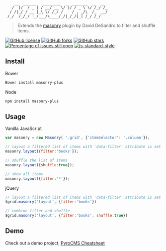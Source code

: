 ```
    __  ______   ________  _  _______  __  __
   /  |/  / _ | / __/ __ \/ |/ / _ \ \/ /_/ /_
  / /|_/ / __ |_\ \/ /_/ /    / , _/\  /_  __/
 /_/  /_/_/ |_/___/\____/_/|_/_/|_| /_/ /_/
 ```
> Extends the [masonry](http://masonry.desandro.com) plugin by David DeSandro to filter and shuffle items.

[![GitHub license](https://img.shields.io/badge/license-MIT-blue.svg)](https://raw.githubusercontent.com/websemantics/masonry-plus/master/LICENSE) [![GitHub forks](https://img.shields.io/github/forks/websemantics/masonry-plus.svg)](https://github.com/websemantics/masonry-plus/network) [![GitHub stars](https://img.shields.io/github/stars/websemantics/masonry-plus.svg)](https://github.com/websemantics/masonry-plus/stargazers)
[![Percentage of issues still open](http://isitmaintained.com/badge/open/websemantics/masonry-plus.svg)](http://isitmaintained.com/project/websemantics/masonry-plus "Percentage of issues still open") [![js-standard-style](https://img.shields.io/badge/code%20style-standard-brightgreen.svg)](http://standardjs.com/)


## Install

Bower

```bash
Bower install masonry-plus
```

Node

```bash
npm install masonry-plus
```

## Usage

Vanilla JavaScript

```js
var masonry = new Masonry( '.grid', {'itemSelector': '.column'});

// layout a filtered list of items with 'data-filter' attribute is set to 'books'
masonry.layout({filter:'books'});

// shuffle the list of items
masonry.layout({shuffle:true});

// show all items
masonry.layout({filter:'*'});
```

jQuery

```js
// layout a filtered list of items with 'data-filter' attribute is set to 'books'
$grid.masonry('layout', {filter:'books'})

// combine filter and shuffle
$grid.masonry('layout', {filter:'books', shuffle:true})
```

## Demo

Check out a demo project, [PyroCMS Cheatsheet](http://websemantics.github.io/pyrocms-cheatsheet)
